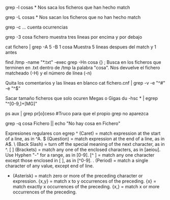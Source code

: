 grep -l cosas *
Nos saca los ficheros que han hecho match

grep -L cosas *
Nos sacan los ficheros que no han hecho match

grep -c ...
cuenta ocurrencias

grep -3 cosa fichero
muestra tres lineas por encima y por debajo

cat fichero | grep -A 5 -B 1 cosa
Muestra 5 lineas despues del match y 1 antes


find /tmp -name "*.txt" -exec grep -Hn cosa {} \;
Busca en los ficheros que terminen en .txt dentro de /tmp la palabra "cosa".
Nos devuelve el fichero matcheado (-H) y el número de línea (-n)


Quita los comentarios y las líneas en blanco
cat fichero.cnf | grep -v  -e "^#" -e "^$"


Sacar tamaño ficheros que solo ocuren Megas o Gigas
du -hsc * | egrep "^[0-9,]+[MG]"


ps aux | grep pr[o]ceso  #Truco para que el propio grep no aparezca

grep -q cosa Fichero || echo "No hay cosa en Fichero"


Expresiones regulares con egrep
^ (Caret)        =    match expression at the start of a line, as in ^A.
$ (Question)     =    match expression at the end of a line, as in A$.
\ (Back Slash)   =    turn off the special meaning of the next character, as in \^.
[ ] (Brackets)   =    match any one of the enclosed characters, as in [aeiou].
                      Use Hyphen "-" for a range, as in [0-9].
[^ ]             =    match any one character except those enclosed in [ ], as in [^0-9].
. (Period)       =    match a single character of any value, except end of line.
* (Asterisk)     =    match zero or more of the preceding character or expression.
\{x,y\}          =    match x to y occurrences of the preceding.
\{x\}            =    match exactly x occurrences of the preceding.
\{x,\}           =    match x or more occurrences of the preceding.
